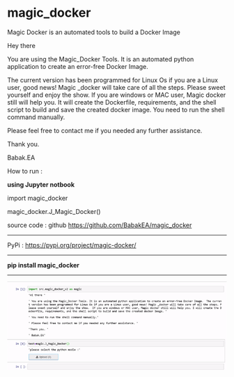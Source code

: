 # magic_docker
Magic Docker is an automated tools to build a Docker Image


Hey there
 

You are using the Magic_Docker Tools. It is an automated python application to create an error-free Docker Image. 

The current version has been programmed for Linux Os if you are a Linux user, good news! Magic _docker will take care of all the steps. Please sweet yourself and enjoy the show. 
If you are windows or MAC user, Magic docker still will help you. It will create the Dockerfile, requirements, and the shell script to build and save the created docker image. 
You need to run the shell command manually. 

Please feel free to contact me if you needed any further assistance. 

Thank you. 

Babak.EA


How to run : 

<b> using Jupyter notbook </b> 

import magic_docker

magic_docker.J_Magic_Docker()

source code : github
https://github.com/BabakEA/magic_docker
**************************************
PyPi : 
https://pypi.org/project/magic-docker/

**************************************

<b> pip install magic_docker </b>

**************************************

![Magic_Docker](data/Magic.gif)




